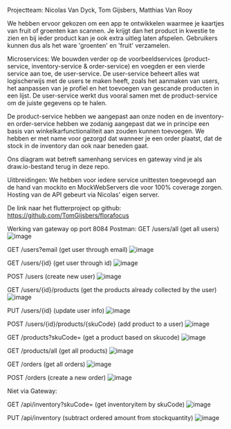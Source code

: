 Projectteam: Nicolas Van Dyck, Tom Gijsbers, Matthias Van Rooy

We hebben ervoor gekozen om een app te ontwikkelen waarmee je kaartjes van fruit of groenten kan scannen. Je krijgt dan het product in kwestie te zien en bij ieder product kan je ook extra uitleg laten afspelen. Gebruikers kunnen dus als het ware 'groenten' en 'fruit' verzamelen. 

Microservices:
We bouwden verder op de voorbeeldservices (product-service, inventory-service & order-service) en voegden er een vierde service aan toe, de user-service. 
De user-service beheert alles wat logischerwijs met de users te maken heeft, zoals het aanmaken van users, het aanpassen van je profiel en het toevoegen van gescande producten in een lijst. De user-service werkt dus vooral samen met de product-service om de juiste gegevens op te halen.

De product-service hebben we aangepast aan onze noden en de inventory- en order-service hebben we zodanig aangepast dat we in principe een basis van winkelkarfunctionaliteit aan zouden kunnen toevoegen. We hebben er met name voor gezorgd dat wanneer je een order plaatst, dat de stock in de inventory dan ook naar beneden gaat.

Ons diagram wat betreft samenhang services en gateway vind je als draw.io-bestand terug in deze repo.

Uitbreidingen:
We hebben voor iedere service unittesten toegevoegd aan de hand van mockito en MockWebServers die voor 100% coverage zorgen.
Hosting van de API gebeurt via Nicolas' eigen server.

De link naar het flutterproject op github: https://github.com/TomGijsbers/florafocus

Werking van gateway op port 8084 Postman:
GET /users/all (get all users)
![image](https://github.com/user-attachments/assets/94b5bf33-6f0a-4f36-af20-1c6cd21c99f9)

GET /users?email (get user through email)
![image](https://github.com/user-attachments/assets/87353eea-669c-4326-aef9-6c4d7ab23143)

GET /users/{id} (get user through id)
![image](https://github.com/user-attachments/assets/9fe3603c-ab33-450b-b36e-df2bfaeeae7d)

POST /users (create new user)
![image](https://github.com/user-attachments/assets/3b5a5b90-3641-46be-a77b-ef527b03f494)

GET /users/{id}/products (get the products already collected by the user)
![image](https://github.com/user-attachments/assets/a794f995-3d82-41bc-92ba-834618fe84f6)

PUT /users/{id} (update user info)
![image](https://github.com/user-attachments/assets/36e171ac-6cb6-4a41-bbd0-bcb6818ca3df)

POST /users/{id}/products/{skuCode} (add product to a user)
![image](https://github.com/user-attachments/assets/0c94b7df-33d1-4d40-a246-b475217857c9)

GET /products?skuCode= (get a product based on skucode)
![image](https://github.com/user-attachments/assets/4ea41ba7-9b71-4013-a513-673d98fe4447)

GET /products/all (get all products)
![image](https://github.com/user-attachments/assets/8d846778-a4c0-41ee-b521-e94077ecf37a)

GET /orders (get all orders)
![image](https://github.com/user-attachments/assets/3253303f-fe32-45e7-936e-6f05e41dd145)

POST /orders (create a new order)
![image](https://github.com/user-attachments/assets/2ffc25a3-7b72-49ce-bf07-3e43c4af9d92)

Niet via Gateway:

GET /api/inventory?skuCode= (get inventoryitem by skuCode)
![image](https://github.com/user-attachments/assets/6039d283-6ee2-420c-bb69-b4d93e737255)

PUT /api/inventory (subtract ordered amount from stockquantity)
![image](https://github.com/user-attachments/assets/ba73200f-e357-4509-9249-e61c9fcdd0fa)
